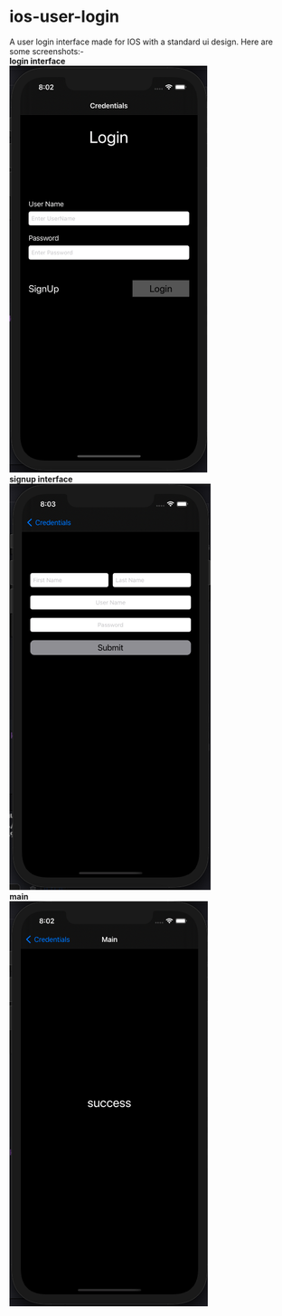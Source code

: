 # ios-user-login
A user login interface made for IOS with a standard ui design.
Here are some screenshots:-
<br>
**login interface**
<br>
![](/images/login.png)
<br>
**signup interface**
<br>
![](/images/signup.png)
<br>
**main**
<br>
![](/images/goToMain.png)
<br>
